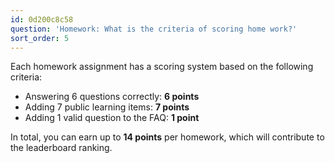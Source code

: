 ```yaml
---
id: 0d200c8c58
question: 'Homework: What is the criteria of scoring home work?'
sort_order: 5
---
```


Each homework assignment has a scoring system based on the following criteria:

- Answering 6 questions correctly: **6 points**
- Adding 7 public learning items: **7 points**
- Adding 1 valid question to the FAQ: **1 point**

In total, you can earn up to **14 points** per homework, which will contribute to the leaderboard ranking.